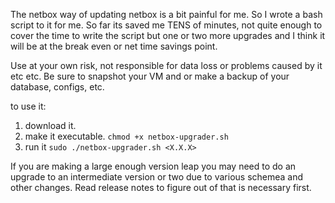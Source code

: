 The netbox way of updating netbox is a bit painful for me. So I wrote a bash script to it for me. So far its saved me TENS of minutes, not quite enough to cover the time to write the script but one or two more upgrades and I think it will be at the break even or net time savings point. 

Use at your own risk, not responsible for data loss or problems caused by it etc etc. Be sure to snapshot your VM and or make a backup of your database, configs, etc. 


to use it:
1. download it.
2. make it executable. `chmod +x netbox-upgrader.sh`
3. run it `sudo ./netbox-upgrader.sh <X.X.X>`


If you are making a large enough version leap you may need to do an upgrade to an intermediate version or two due to various schemea and other changes. Read release notes to figure out of that is necessary first. 
